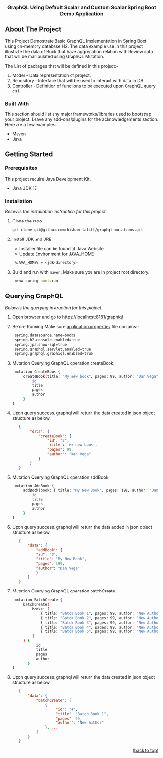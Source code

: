 <!-- Improved compatibility of back to top link: See: https://github.com/othneildrew/Best-README-Template/pull/73 -->
<a name="readme-top"></a>
<!--
*** Thanks for checking out the Best-README-Template. If you have a suggestion
*** that would make this better, please fork the repo and create a pull request
*** or simply open an issue with the tag "enhancement".
*** Don't forget to give the project a star!
*** Thanks again! Now go create something AMAZING! :D
-->




<!-- PROJECT LOGO -->
<br />
<div align="center">

<h3 align="center">GraphQL Using Default Scalar and Custom Scalar Spring Boot Demo Application</h3>

</div>





<!-- ABOUT THE PROJECT -->
## About The Project

[//]: # ([![Product Name Screen Shot][product-screenshot]]&#40;https://example.com&#41;)

This Project Demostrate Basic GraphQL Implementation in Spring Boot using on-memory database H2.
The data example use in this project illustrate the data of Book that have aggregation relation with Review data that will be manipulated using GraphQL Mutation.

The List of packages that will be defined in this project:-
1. Model - Data representation of project.
2. Repository - Interface that will be used to interact with data in DB.
3. Controller - Definition of functions to be executed upon GraphQL query call.
 





### Built With

This section should list any major frameworks/libraries used to bootstrap your project. Leave any add-ons/plugins for the acknowledgements section. Here are a few examples.

* Maven
* Java





<!-- GETTING STARTED -->
## Getting Started



### Prerequisites

This project require Java Development Kit.
* Java JDK 17


### Installation

_Below is the installation instruction for this project._

[//]: # (1. Get a free API Key at [https://example.com]&#40;https://example.com&#41;)
1. Clone the repo
   ```sh
   git clone git@github.com:hisham-latiff/graphql-mutations.git
   ```
2. Install JDK and JRE
    - Installer file can be found at Java Website
    - Update Environment for JAVA_HOME
   ```sh
    %JAVA_HOME% = <jdk-directory> 
   ```


3. Build and run with `maven`. Make sure you are in project root directory.
   ```cmd
    mvnw spring-boot:run
   ```




## Querying GraphQL

_Below is the querying instruction for this project._

[//]: # (1. Get a free API Key at [https://example.com]&#40;https://example.com&#41;)
1. Open browser and go to      <a href="http://localhost:8181/graphiql">https://localhost:8181/graphiql</a>

2. Before Running Make sure <a href="https://github.com/hisham-latiff/GraphQL-in-Spring-Boot-Demo/blob/4d10287b5a03ac65b1ed7c89a936372f842a0cea/src/main/resources/application.properties">application.properties</a> file contains:-
   ```sh
    spring.datasource.name=books
    spring.h2.console.enabled=true
    spring.jpa.show-sql=true
    spring.graphql.servlet.enabled=true
    spring.graphql.graphiql.enabled=true
   ```
3. Mutation Querying GraphQL operation createBook.

   ```sh
    mutation CreateBook {
        createBook(title: "My new book", pages: 99, author: "Dan Vega") {
            id
            title
            pages
            author
        }
   }
   ```


4. Upon query success, graphql will return the data created in json object structure as below.
   ```json
      {
           "data": {
               "createBook": {
                   "id": "2",
                   "title": "My new book",
                   "pages": 99,
                   "author": "Dan Vega"
               }
           }
      }

   ```
   
5. Mutation Querying GraphQL operation addBook.

   ```sh
    mutation AddBook {
        addBook(book: { title: "My New Book", pages: 199, author: "Dan Vega" }) {
            id
            title
            pages
            author
        }
   }
   ```
   
6. Upon query success, graphql will return the data added in json object structure as below.
   ```json
      {
          "data": {
              "addBook": {
              "id": "3",
              "title": "My New Book",
              "pages": 199,
              "author": "Dan Vega"
              }
          }
      }

   ```
   
7. Mutation Querying GraphQL operation batchCreate.

   ```sh
    mutation BatchCreate {
        batchCreate(
            books: [
                { title: "Batch Book 1", pages: 99, author: "New Author" }
                { title: "Batch Book 2", pages: 99, author: "New Author" }
                { title: "Batch Book 3", pages: 99, author: "New Author" }
                { title: "Batch Book 4", pages: 99, author: "New Author" }
                { title: "Batch Book 5", pages: 99, author: "New Author" }
            ]
        ) {
              id
              title
              pages
              author
          }
   }
   ```
   
8. Upon query success, graphql will return the data created in json object structure as below.
   ```json
      {
          "data": {
              "batchCreate": [
                  {
                       "id": "4",
                       "title": "Batch Book 1",
                       "pages": 99,
                       "author": "New Author"
                  }, ...
              ]
          }
      }

   ```

<p align="right">(<a href="#readme-top">back to top</a>)</p>













